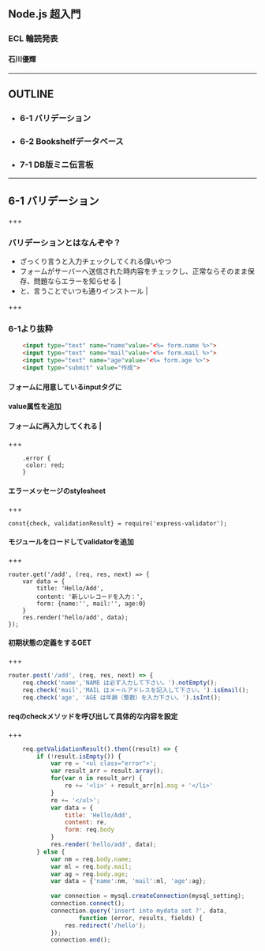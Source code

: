 ## Node.js 超入門

### ECL 輪読発表
#### 石川優輝

---

## OUTLINE

- ### 6-1 バリデーション
- ### 6-2 Bookshelfデータベース
- ### 7-1 DB版ミニ伝言板

---

## 6-1 バリデーション

+++

### バリデーションとはなんぞや？
- ざっくり言うと入力チェックしてくれる偉いやつ
- フォームがサーバーへ送信された時内容をチェックし、正常ならそのまま保存、問題ならエラーを知らせる |
- と、言うことでいつも通りインストール  |

+++
### 6-1より抜粋
```html
    <input type="text" name="name"value="<%= form.name %>">
    <input type="text" name="mail"value="<%= form.mail %>">
    <input type="text" name="age"value="<%= form.age %>">
    <input type="submit" value="作成">
```
#### フォームに用意しているinputタグに
#### value属性を追加
#### フォームに再入力してくれる |
 
+++

```css:6-2
    .error {
     color: red;
    }
```
#### エラーメッセージのstylesheet

+++

```js:6-3
const{check, validationResult} = require('express-validator');
```
#### モジュールをロードしてvalidatorを追加

+++

```js:6-4 GET
router.get('/add', (req, res, next) => {
    var data = {
        title: 'Hello/Add',
        content: '新しいレコードを入力：',
        form: {name:'', mail:'', age:0}
    }
    res.render('hello/add', data);
});
```
#### 初期状態の定義をするGET

+++

```js
router.post('/add', (req, res, next) => {
    req.check('name','NAME は必ず入力して下さい。').notEmpty();
    req.check('mail','MAIL はメールアドレスを記入して下さい。').isEmail();
    req.check('age', 'AGE は年齢（整数）を入力下さい。').isInt();
```
#### reqのcheckメソッドを呼び出して具体的な内容を設定

+++

```js
    req.getValidationResult().then((result) => {
        if (!result.isEmpty()) {
            var re = '<ul class="error">';
            var result_arr = result.array();
            for(var n in result_arr) {
                re += '<li>' + result_arr[n].msg + '</li>'
            }
            re += '</ul>';
            var data = {
                title: 'Hello/Add',
                content: re,
                form: req.body
            }
            res.render('hello/add', data);
        } else {
            var nm = req.body.name;
            var ml = req.body.mail;
            var ag = req.body.age;
            var data = {'name':nm, 'mail':ml, 'age':ag};
            
            var connection = mysql.createConnection(mysql_setting);
            connection.connect();
            connection.query('insert into mydata set ?', data, 
                    function (error, results, fields) {
                res.redirect('/hello');
            });
            connection.end();
```


